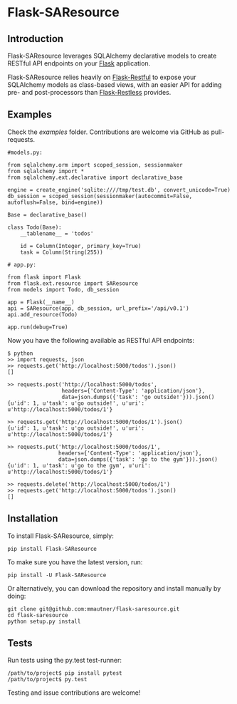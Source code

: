Flask-SAResource
===========

Introduction
------------

Flask-SAResource leverages SQLAlchemy declarative models to create RESTful API endpoints on 
your [Flask](http://flask.pocoo.org/) application.

Flask-SAResource relies heavily on [Flask-Restful](https://github.com/twilio/flask-restful) 
to expose your SQLAlchemy models as class-based views, with an easier API for 
adding pre- and post-processors than [Flask-Restless](https://github.com/jfinkels/flask-restless)
provides.

Examples
--------
Check the *examples* folder. Contributions are welcome via GitHub as pull-requests.

```
#models.py:

from sqlalchemy.orm import scoped_session, sessionmaker
from sqlalchemy import *
from sqlalchemy.ext.declarative import declarative_base

engine = create_engine('sqlite:////tmp/test.db', convert_unicode=True)
db_session = scoped_session(sessionmaker(autocommit=False, autoflush=False, bind=engine))

Base = declarative_base()

class Todo(Base):
    __tablename__ = 'todos'

    id = Column(Integer, primary_key=True)
    task = Column(String(255))

# app.py:

from flask import Flask
from flask.ext.resource import SAResource
from models import Todo, db_session

app = Flask(__name__)
api = SAResource(app, db_session, url_prefix='/api/v0.1')
api.add_resource(Todo)

app.run(debug=True)
```

Now you have the following available as RESTful API endpoints:

```
$ python
>> import requests, json
>> requests.get('http://localhost:5000/todos').json()
[]

>> requests.post('http://localhost:5000/todos',
                 headers={'Content-Type': 'application/json'},
                 data=json.dumps({'task': 'go outside!'})).json()
{u'id': 1, u'task': u'go outside!', u'uri': u'http://localhost:5000/todos/1'}

>> requests.get('http://localhost:5000/todos/1').json()
{u'id': 1, u'task': u'go outside!', u'uri': u'http://localhost:5000/todos/1'}

>> requests.put('http://localhost:5000/todos/1',
                headers={'Content-Type': 'application/json'},
                data=json.dumps({'task': 'go to the gym'})).json()
{u'id': 1, u'task': u'go to the gym', u'uri': u'http://localhost:5000/todos/1'}

>> requests.delete('http://localhost:5000/todos/1')
>> requests.get('http://localhost:5000/todos').json()
[]
```

Installation
------------
To install Flask-SAResource, simply:

    pip install Flask-SAResource

To make sure you have the latest version, run:

    pip install -U Flask-SAResource

Or alternatively, you can download the repository and install manually by doing:

    git clone git@github.com:mmautner/flask-saresource.git
    cd flask-saresource
    python setup.py install

Tests
-----
Run tests using the py.test test-runner:

    /path/to/project$ pip install pytest
    /path/to/project$ py.test
    
Testing and issue contributions are welcome!

